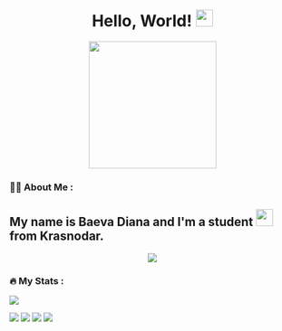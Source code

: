 <div id="header" align="center">
<h1>
  Hello, World!
  <img src="https://media.giphy.com/media/hvRJCLFzcasrR4ia7z/giphy.gif" width="30px"/>
</h1>
  <img src="https://media.giphy.com/media/3oKIPnAiaMCws8nOsE/giphy.gif" width="225"/>
<div id="badges">
</div>
<img src="https://komarev.com/ghpvc/?username=BaevaDiana&style=flat-square&color=blue" alt=""/>
</div>

### :woman_technologist: About Me :
My name is Baeva Diana and I'm a student <img src="https://media.giphy.com/media/WUlplcMpOCEmTGBtBW/giphy.gif" width="30"> from Krasnodar.
---
<div id="header" align="center">
  <a href="https://vk.com/diavell_baeva">
    <img src="https://img.shields.io/badge/Vkontakte-003f5c?style=for-the-badge&logo=Vk&logoColor=white"/>
  </a>
</div>


### :fire: My Stats :
![](https://github-profile-summary-cards.vercel.app/api/cards/profile-details?username=BaevaDiana)

![](https://github-readme-streak-stats.herokuapp.com/?user=BaevaDiana)
![](https://github-readme-stats.vercel.app/api?username=BaevaDiana&show_icons=true)
![](https://github-profile-summary-cards.vercel.app/api/cards/most-commit-language?username=BaevaDiana)
![](https://github-profile-summary-cards.vercel.app/api/cards/stats?username=BaevaDiana)

